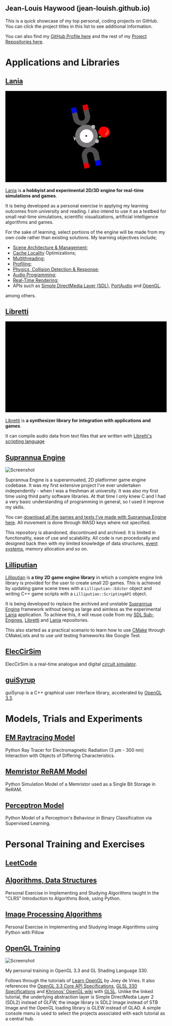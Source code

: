 ## Jean-Louis Haywood (jean-louish.github.io)

This is a quick showcase of my top personal, coding projects on GitHub. You can click the project titles in this list to see additional information.

You can also find my [GitHub Profile here](https://github.com/Jean-LouisH) and the rest of my [Project Repositories here](https://github.com/Jean-LouisH?tab=repositories). 

# Applications and Libraries

## [Lania](https://github.com/Jean-LouisH/Lania/blob/master/README.md)

![Screenshot](https://raw.githubusercontent.com/Jean-LouisH/Lania/master/Documentation/Images/Screenshot.gif)

[Lania](https://github.com/Jean-LouisH/Lania) is **a hobbyist and experimental 2D/3D engine for real-time simulations and games**. 

It is being developed as a personal exercise in applying my learning outcomes from university and reading. I also intend to use it as a testbed for small real-time simulations, scientific visualizations, artificial intelligence algorithms and games.

For the sake of learning, select portions of the engine will be made from my own code rather than existing solutions. My learning objectives include; 
* [Scene Architecture & Management](https://en.wikipedia.org/wiki/Scene_graph); 
* [Cache Locality](https://en.wikipedia.org/wiki/Locality_of_reference) Optimizations;
* [Multithreading](https://en.wikipedia.org/wiki/Thread_(computing)#Multithreading); 
* [Profiling](https://en.wikipedia.org/wiki/Profiling_(computer_programming)); 
* [Physics, Collision Detection & Response](https://en.wikipedia.org/wiki/Collision_detection); 
* [Audio Programming](https://en.wikipedia.org/wiki/Game_engine#Audio_engine); 
* [Real-Time Rendering](https://en.wikipedia.org/wiki/Real-time_computer_graphics); 
* APIs such as [Simple DirectMedia Layer (SDL)](https://www.libsdl.org/), [PortAudio](http://www.portaudio.com/) and [OpenGL](https://www.khronos.org/registry/OpenGL/specs/gl/glspec33.core.pdf).

among others.

## [Libretti](https://github.com/Jean-LouisH/Libretti/blob/master/README.md)

![Screenshot](https://raw.githubusercontent.com/Jean-LouisH/Libretti/master/Screenshot.gif)

[Libretti](https://github.com/Jean-LouisH/Libretti) is **a synthesizer library for integration with applications and games**.

It can compile audio data from text files that are written with [Libretti's scripting language](https://github.com/Jean-LouisH/Libretti/blob/master/Documentation/Scripting%20Language%20Specification.txt)

## [Suprannua Engine](https://github.com/Jean-LouisH/SuprannuaEngine/blob/master/README.md)

![Screenshot](https://raw.githubusercontent.com/Jean-LouisH/SuprannuaEngine/master/Documentation/Images/Screenshot.gif)

Suprannua Engine is a superannuated, 2D platformer game engine codebase. It was my first extensive project I've ever undertaken independently - when I was a freshman at university. It was also my first time using third party software libraries. At that time I only knew C and I had a very basic understanding of programming in general, so I used it improve my skills. 

You can [download all the games and tests I've made with Suprannua Engine here](https://github.com/Jean-LouisH/SuprannuaEngine/releases/download/v0.14.0-alpha/Suprannua.0.14.0.Games.Tests.zip). All movement is done through WASD keys where not specified. 

This repository is abandoned, discontinued and archived. It is limited in functionality, ease of use and scalability. All code is run procedurally and designed back then with my limited knowledge of data structures, [event systems](https://github.com/Jean-LouisH/SuprannuaEngine/blob/master/SuprannuaEngine/Events.c), memory allocation and so on.

## [Lilliputian](https://github.com/Jean-LouisH/Lilliputian/blob/master/README.md)

[Lilliputian](https://github.com/Jean-LouisH/Lilliputian) is **a tiny 2D game engine library** in which a complete engine link library is provided for the user to create small 2D games. This is achieved by updating game scene trees with a `Lilliputian::Editor` object and writing C++ game scripts with a `Lilliputian::ScriptingAPI` object. 

It is being developed to replace the archived and unstable [Suprannua Engine](https://github.com/Jean-LouisH/SuprannuaEngine/blob/master/README.md) framework without being as large and aimless as the experimental [Lania](https://github.com/Jean-LouisH/Lania/blob/master/README.md) application. To achieve this, it will reuse code from my [SDL Sub-Engines](https://github.com/Jean-LouisH/SDLSubEngines), [Libretti](https://github.com/Jean-LouisH/Libretti/blob/master/README.md) and [Lania](https://github.com/Jean-LouisH/Lania/blob/master/README.md) repositories. 

This also started as a practical scenario to learn how to use [CMake](https://cmake.org/) through CMakeLists and to use unit testing frameworks like Google Test.

## [ElecCirSim](https://github.com/Jean-LouisH/ElecCirSim/blob/master/README.md)

ElecCirSim is a real-time analogue and digital [circuit simulator](https://en.wikipedia.org/wiki/Electronic_circuit_simulation). 

## [guiSyrup](https://github.com/Jean-LouisH/guiSyrup/blob/master/README.md)

guiSyrup is a C++ graphical user interface library, accelerated by [OpenGL 3.3](https://www.khronos.org/registry/OpenGL/specs/gl/glspec33.core.pdf). 

# Models, Trials and Experiments

## [EM Raytracing Model](https://github.com/Jean-LouisH/EMRayTracingModel/blob/master/README.md) 

Python Ray Tracer for Electromagnetic Radiation (3 μm - 300 nm) Interaction with Objects of Differing Characteristics.

## [Memristor ReRAM Model](https://github.com/Jean-LouisH/MemristorReRAMModel/blob/master/README.md)

Python Simulation Model of a Memristor used as a Single Bit Storage in ReRAM.

## [Perceptron Model](https://github.com/Jean-LouisH/PerceptronModel/blob/master/README.md)

Python Model of a Perceptron's Behaviour in Binary Classification via Supervised Learning.

# Personal Training and Exercises

## [LeetCode](https://github.com/Jean-LouisH/LeetCode)

## [Algorithms, Data Structures](https://github.com/Jean-LouisH/Algorithms-DataStructures)

Personal Exercise in Implementing and Studying Algorithms taught in the "CLRS" Introduction to Algorithms Book, using Python. 

## [Image Processing Algorithms](https://github.com/Jean-LouisH/ImageProcessingAlgorithms)

Personal Exercise in Implementing and Studying Image Algorithms using Python with Pillow

## [OpenGL Training](https://github.com/Jean-LouisH/OpenGL_Training)

![Screenshot](https://raw.githubusercontent.com/Jean-LouisH/OpenGL_Training/master/Images/Mixed_Texture_Rectangle.png)

My personal training in OpenGL 3.3 and GL Shading Language 330. 

Follows through the tutorials of [Learn OpenGL](https://learnopengl.com/Introduction) by Joey de Vries. It also references the [OpenGL 3.3 Core API Specifications](https://www.khronos.org/registry/OpenGL/specs/gl/glspec33.core.pdf), [GLSL 330 Specifications](https://www.khronos.org/registry/OpenGL/specs/gl/GLSLangSpec.3.30.pdf) and [Khronos' OpenGL wiki](https://www.khronos.org/opengl/wiki/) with [GLSL](https://www.khronos.org/opengl/wiki/OpenGL_Shading_Language). Unlike the linked tutorial, the underlying abstraction layer is Simple DirectMedia Layer 2 (SDL2) instead of GLFW, the image library is SDL2 Image instead of STB Image and the OpenGL loading library is GLEW instead of GLAD. A simple console menu is used to select the projects associated with each tutorial as a central hub.